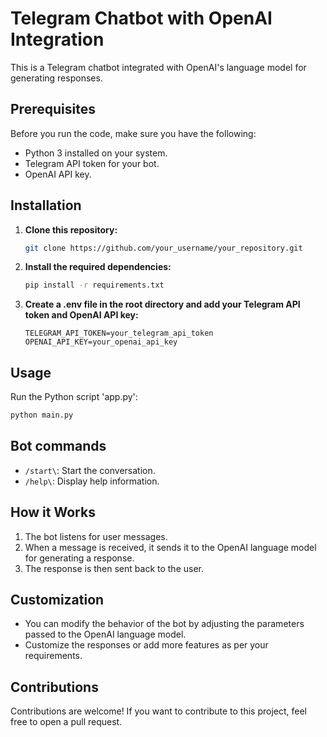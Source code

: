 # Telegram Chatbot with OpenAI Integration

This is a Telegram chatbot integrated with OpenAI's language model for generating responses.

## Prerequisites

Before you run the code, make sure you have the following:

- Python 3 installed on your system.
- Telegram API token for your bot.
- OpenAI API key.

## Installation

1. **Clone this repository:**
   
   ```bash
   git clone https://github.com/your_username/your_repository.git
   
2. **Install the required dependencies:**
   
   ```bash
   pip install -r requirements.txt

3. **Create a .env file in the root directory and add your Telegram API token and OpenAI API key:**

   ```plaintext
   TELEGRAM_API_TOKEN=your_telegram_api_token
   OPENAI_API_KEY=your_openai_api_key
   
## Usage
Run the Python script 'app.py':
   ```bash
   python main.py
```

## Bot commands

- `/start\`: Start the conversation.
- `/help\`: Display help information.

## How it Works

1. The bot listens for user messages.
2. When a message is received, it sends it to the OpenAI language model for generating a response.
3. The response is then sent back to the user.

## Customization

- You can modify the behavior of the bot by adjusting the parameters passed to the OpenAI language model.
- Customize the responses or add more features as per your requirements.

## Contributions

Contributions are welcome! If you want to contribute to this project, feel free to open a pull request.

